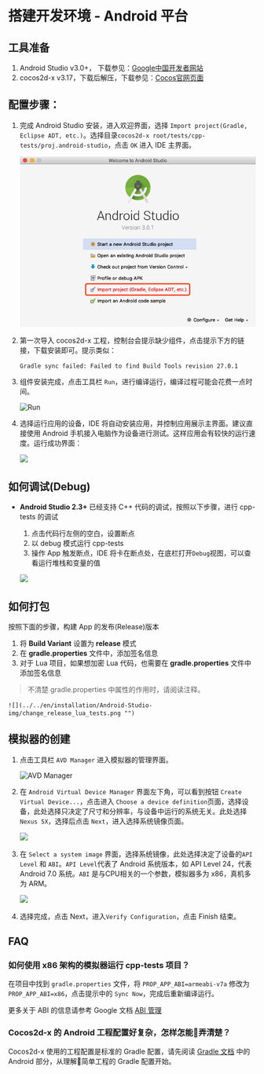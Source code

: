 # 搭建开发环境 - Android 平台

## 工具准备

1. Android Studio v3.0+， 下载参见：[Google中国开发者网站](https://developer.android.google.cn/studio/index.html)
1. cocos2d-x v3.17，下载后解压，下载参见：[Cocos官网页面](http://www.cocos.com/download)

## 配置步骤：

1. 完成 Android Studio 安装，进入欢迎界面，选择 `Import project(Gradle, Eclipse ADT, etc.)`。选择目录`cocos2d-x root/tests/cpp-tests/proj.android-studio`，点击 `OK` 进入 IDE 主界面。

    ![](Android-Studio-img/Import-project.png)

1. 第一次导入 cocos2d-x 工程，控制台会提示缺少组件，点击提示下方的链接，下载安装即可。提示类似：

    ```console
    Gradle sync failed: Failed to find Build Tools revision 27.0.1
    ```
1. 组件安装完成，点击工具栏 `Run`，进行编译运行，编译过程可能会花费一点时间。

    ![Run](Android-Studio-img/bar-Run.png)
1. 选择运行应用的设备，IDE 将自动安装应用，并控制应用展示主界面。建议直接使用 Android 手机接入电脑作为设备进行测试。这样应用会有较快的运行速度。运行成功界面：

    ![](Android-Studio-img/cpp-tests-success.png)

## 如何调试(Debug)

* __Android Studio 2.3+__ 已经支持 C++ 代码的调试，按照以下步骤，进行 cpp-tests 的调试

    1. 点击代码行左侧的空白，设置断点
    1. 以 debug 模式运行 cpp-tests
    1. 操作 App 触发断点，IDE 将卡在断点处，在底栏打开`Debug`视图，可以查看运行堆栈和变量的值

    ![](../../en/installation/Android-Studio-img/debug_cpp_tests.png "")

## 如何打包

按照下面的步骤，构建 App 的发布(Release)版本

1. 将 __Build Variant__ 设置为 __release__ 模式
1. 在 __gradle.properties__ 文件中，添加签名信息
1. 对于 Lua 项目，如果想加密 Lua 代码，也需要在 __gradle.properties__ 文件中添加签名信息
> 不清楚 gradle.properties 中属性的作用时，请阅读注释。

    ![](../../en/installation/Android-Studio-img/change_release_lua_tests.png "")

## 模拟器的创建

1. 点击工具栏 `AVD Manager` 进入模拟器的管理界面。

    ![AVD Manager](Android-Studio-img/bar-AVD-Manager.png)
1. 在 `Android Virtual Device Manager` 界面左下角，可以看到按钮 `Create Virtual Device...`，点击进入 `Choose a device definition`页面，选择设备，此处选择只决定了尺寸和分辨率，与设备中运行的系统无关。此处选择 `Nexus 5X`，选择后点击 `Next`，进入选择系统镜像页面。

    ![](Android-Studio-img/choose-device-definition.png "")

1. 在 `Select a system image` 界面，选择系统镜像，此处选择决定了设备的`API Level` 和 `ABI`。`API Level`代表了 Android 系统版本，如 API Level 24，代表 Android 7.0 系统。`ABI` 是与CPU相关的一个参数，模拟器多为 x86，真机多为 ARM。

    ![](Android-Studio-img/select-image.png "")

1. 选择完成，点击 Next，进入`Verify Configuration`，点击 Finish 结束。

## FAQ

### 如何使用 x86 架构的模拟器运行 cpp-tests 项目？

在项目中找到 `gradle.properties` 文件，将 `PROP_APP_ABI=armeabi-v7a` 修改为 `PROP_APP_ABI=x86`，点击提示中的 `Sync Now`，完成后重新编译运行。

更多关于 ABI 的信息请参考 Google 文档 [ABI 管理](https://developer.android.com/ndk/guides/abis)

### Cocos2d-x 的 Android 工程配置好复杂，怎样怎能弄清楚？

Cocos2d-x 使用的工程配置是标准的 Gradle 配置，请先阅读 [Gradle 文档](https://docs.gradle.org/current/userguide/userguide.html) 中的 Android 部分，从理解简单工程的 Gradle 配置开始。